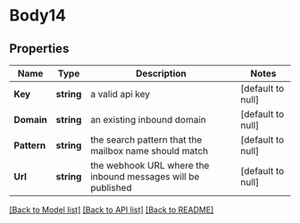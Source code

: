 # Body14

## Properties
Name | Type | Description | Notes
------------ | ------------- | ------------- | -------------
**Key** | **string** | a valid api key | [default to null]
**Domain** | **string** | an existing inbound domain | [default to null]
**Pattern** | **string** | the search pattern that the mailbox name should match | [default to null]
**Url** | **string** | the webhook URL where the inbound messages will be published | [default to null]

[[Back to Model list]](../README.md#documentation-for-models) [[Back to API list]](../README.md#documentation-for-api-endpoints) [[Back to README]](../README.md)



